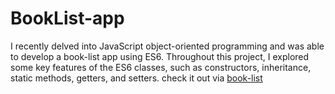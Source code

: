 # BookList-app
I recently delved into JavaScript object-oriented programming and was able to develop a book-list app using ES6. Throughout this project, I explored some key features of the ES6 classes, such as constructors, inheritance, static methods, getters, and setters. check it out via [book-list](booklist-tope.netlify.app)
